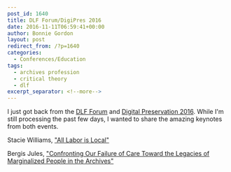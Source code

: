 ```yaml
---
post_id: 1640
title: DLF Forum/DigiPres 2016
date: 2016-11-11T06:59:41+00:00
author: Bonnie Gordon
layout: post
redirect_from: /?p=1640
categories:
  - Conferences/Education
tags:
  - archives profession
  - critical theory
  - dlf
excerpt_separator: <!--more-->
---
```

I just got back from the [DLF Forum](https://www.diglib.org/forums/2016forum/) and [Digital Preservation 2016](http://ndsa.org/meetings/). While I'm still processing the past few days, I wanted to share the amazing keynotes from both events.

<!--more-->

Stacie Williams, ["All Labor is Local"](https://youtu.be/lpFzaO0vEBg?t=27m20s)

Bergis Jules, ["Confronting Our Failure of Care Toward the Legacies of Marginalized People in the Archives"](https://youtu.be/py9FNGEWTaY?t=37m54s)
